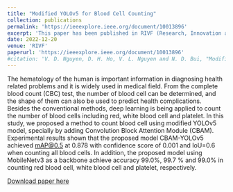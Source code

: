 ```yaml
---
title: "Modified YOLOv5 for Blood Cell Counting"
collection: publications
permalink: 'https://ieeexplore.ieee.org/document/10013896'
excerpt: 'This paper has been published in RIVF (Research, Innovation and Vision for the Future) 2022 - 16th International Conference on Computing and Communication Technologies, organized in Ho Chi Minh City, Vietnam. Proceedings of RIVF are available at IEEEXplore.'
date: 2022-12-20
venue: 'RIVF'
paperurl: 'https://ieeexplore.ieee.org/document/10013896'
#citation: 'V. D. Nguyen, D. H. Ho, V. L. Nguyen and N. D. Bui, "Modified YOLOv5 for Blood Cell Counting," 2022 RIVF International Conference on Computing and Communication Technologies (RIVF), Ho Chi Minh City, Vietnam, 2022, pp. 83-87, doi: 10.1109/RIVF55975.2022.10013896.'
---
```


The hematology of the human is important information in diagnosing health related problems and it is widely used in medical field. From the complete blood count (CBC) test, the number of blood cell can be determined, and the shape of them can also be used to predict health complications. Besides the conventional methods, deep learning is being applied to count the number of blood cells including red, white blood cell and platelet. In this study, we proposed a method to count blood cell using modified YOLOv5 model, specially by adding Convolution Block Attention Module (CBAM). Experimental results shown that the proposed model CBAM-YOLOv5 achieved mAP@0.5 at 0.878 with confidence score of 0.001 and IoU=0.6 when counting all blood cells. In addition, the proposed model using MobileNetv3 as a backbone achieve accuracy 99.0%, 99.7 % and 99.0% in counting red blood cell, white blood cell and platelet, respectively.


[Download paper here](https://ieeexplore.ieee.org/document/10013896)